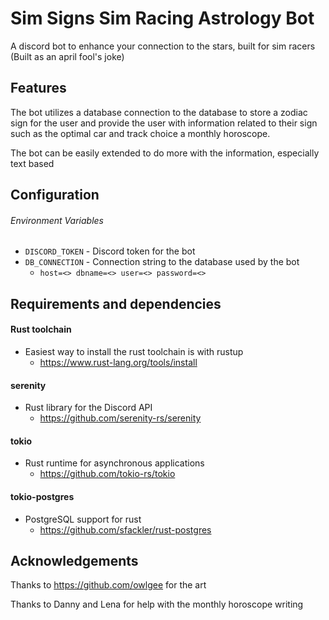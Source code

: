 # Sim Signs Sim Racing Astrology Bot
A discord bot to enhance your connection to the stars, built for sim racers
(Built as an april fool's joke)

## Features
The bot utilizes a database connection to the database to store a zodiac sign for the user and provide the user with information related to their sign such as the optimal car and track choice a monthly horoscope.

The bot can be easily extended to do more with the information, especially text based


## Configuration
###### Environment Variables
- `DISCORD_TOKEN` - Discord token for the bot
- `DB_CONNECTION` - Connection string to the database used by the bot
  - `host=<> dbname=<> user=<> password=<>`

## Requirements and dependencies
#### Rust toolchain
 - Easiest way to install the rust toolchain is with rustup
   - https://www.rust-lang.org/tools/install

#### serenity
 - Rust library for the Discord API
   - https://github.com/serenity-rs/serenity
 
#### tokio
 - Rust runtime for asynchronous applications
   - https://github.com/tokio-rs/tokio
 
#### tokio-postgres
 - PostgreSQL support for rust
   - https://github.com/sfackler/rust-postgres
   
    
## Acknowledgements
Thanks to https://github.com/owlgee for the art

Thanks to Danny and Lena for help with the monthly horoscope writing
